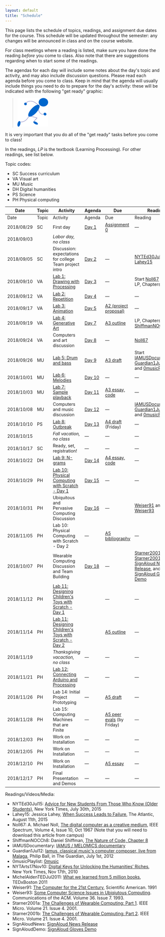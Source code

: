 ```yaml
---
layout: default
title: "Schedule"
---
```


This page lists the schedule of topics, readings, and assignment due dates for the course.  This schedule will be updated throughout the semester: any changes will be announced in class and on the course website.

For class meetings where a reading is listed, make sure you have done the reading *before* you come to class.  Also note that there are suggestions regarding when to start some of the readings.

The agendas for each day will include some notes about the day's topic and activity, and may also include discussion questions.  Please read each agenda before you come to class.  Keep in mind that the agenda will usually include things you need to do to prepare for the day's activity: these will be indicated with the following "get ready" graphic:

> <img src="agenda/img/getready.png" alt="Get ready!">

It is very important that you do all of the "get ready" tasks before you come to class!

In the readings, *LP* is the textbook (Learning Processing).  For other readings, see list below.

Topic codes:

* <span class="topic-sc">SC</span> Success curriculum
* <span class="topic-art">VA</span> Visual art
* <span class="topic-mus">MU</span> Music
* <span class="topic-hum">DH</span> Digital humanities
* <span class="topic-sci">PS</span> Science
* <span class="topic-phy">PH</span> Physical computing

Date | Topic | Activity | Agenda | Due | Reading
---- | ----- | ---------| ------ | --- | -------
Date | Topic | Activity | Agenda | Due | Reading
2018/08/29 | <span class="topic-sc">SC</span> | First day | [Day 1](agenda/day01.html) | [Assignment 0](assign/assign00.html) | &mdash;
2018/09/03 |  | *Labor day, no class* |  |  | 
2018/09/05 | <span class="topic-sc">SC</span> | Discussion: expectations for college<br>Team project intro | [Day 2](agenda/day02.html) | &mdash; | [NYTEd30Jul15](http://www.nytimes.com/2015/08/02/education/edlife/advice-for-new-students-from-those-who-know-old-students.html), [Lahey15](http://www.theatlantic.com/education/archive/2015/08/when-success-leads-to-failure/400925/)
2018/09/10 | <span class="topic-art">VA</span> | [Lab 1: Drawing with Processing](labs/lab01.html) | [Day 3](agenda/day03.html) | &mdash; | Start [Noll67](http://ieeexplore.ieee.org/xpl/articleDetails.jsp?arnumber=5217127)<br>LP, Chapters 1&ndash;2
2018/09/12 | <span class="topic-art">VA</span> | [Lab 2: Repetition](labs/lab02.html) | [Day 4](agenda/day04.html) | &mdash; | &mdash;
2018/09/17 | <span class="topic-art">VA</span> | [Lab 3: Animation](labs/lab03.html) | [Day 5](agenda/day05.html) | [A2 (project proposal)](assign/assign02.html) | &mdash;
2018/09/19 | <span class="topic-art">VA</span> | [Lab 4: Generative Art](labs/lab04.html) | [Day 7](agenda/day07.html) | [A3 outline](assign/assign03.html) | LP, Chapters 3&ndash;4<br>[ShiffmanNOCCh8](http://natureofcode.com/book/chapter-8-fractals/)
2018/09/24 | <span class="topic-art">VA</span> | Computers and art discussion | [Day 8](agenda/day08.html) | &mdash; | [Noll67](http://ieeexplore.ieee.org/xpl/articleDetails.jsp?arnumber=5217127)
2018/09/26 | <span class="topic-mus">MU</span> | [Lab 5: Drum and bass](labs/lab05.html) | [Day 9](agenda/day09.html) | [A3 draft](assign/assign03.html) | Start [IAMUSDocumentary](https://www.youtube.com/watch?v=ETGDbWvWCbM), [Guardian1Jul12](http://www.theguardian.com/music/2012/jul/01/iamus-computer-composes-classical-music), and [0musicPlaylist](https://www.youtube.com/watch?v=SxvV5zn7e9s)
2018/10/01 | <span class="topic-mus">MU</span> | [Lab 6: Melodies](labs/lab06.html) | [Day 10](agenda/day10.html) | &mdash; | &mdash;
2018/10/03 | <span class="topic-mus">MU</span> | [Lab 7: Sample playback](labs/lab07.html) | [Day 11](agenda/day11.html) | [A3 essay, code](assign/assign03.html) | &mdash;
2018/10/08 | <span class="topic-mus">MU</span> | Computers and music discussion | [Day 12](agenda/day12.html) | &mdash; | [IAMUSDocumentary](https://www.youtube.com/watch?v=ETGDbWvWCbM), [Guardian1Jul12](http://www.theguardian.com/music/2012/jul/01/iamus-computer-composes-classical-music), and [0musicPlaylist](https://www.youtube.com/playlist?list=PLwUOBZdCYUCMjW1DKCQxqVJp3xmoh42e2)
2018/10/10 | <span class="topic-sci">PS</span> | [Lab 8: Outbreak](labs/lab08.html) | [Day 13](agenda/day13.html) | [A4 draft](assign/assign04.html) (Friday) | &mdash;
2018/10/15 |  | *Fall vacation, no class* | &mdash; | &mdash; | &mdash;
2018/10/17 | <span class="topic-sc">SC</span> | Ready, set, registration! | &mdash; | &mdash; | &mdash;
2018/10/22 | <span class="topic-hum">DH</span> | [Lab 9: N-grams](labs/lab09.html) | [Day 14](agenda/day14.html) | [A4 essay, code](assign/assign04.html) | &mdash;
2018/10/29 | <span class="topic-phy">PH</span> | [Lab 10: Physical Computing with Scratch - Day 1](labs/lab10.html) | [Day 15](agenda/day15.html) | &mdash; | &mdash;
2018/10/31 | <span class="topic-phy">PH</span> | Ubiquitous and Pervasive Computing Discussion | [Day 16](agenda/day16.html) | &mdash; | [Weiser91](http://www.lri.fr/~mbl/Stanford/CS477/papers/Weiser-SciAm.pdf) and [Weiser93](http://www.cs.princeton.edu/courses/archive/spring99/cs598c/papers/p75-weiser.pdf)
2018/11/05 | <span class="topic-phy">PH</span> | Lab 10: Physical Computing with Scratch - Day 2 | &mdash; | [A5 bibliography](assign/assign05.html) | &mdash;
2018/10/07 | <span class="topic-phy">PH</span> | Wearable Computing Discussion and Team Building | [Day 18](agenda/day18.html) | &mdash; | [Starner2001a](http://ieeexplore.ieee.org/document/946681/),  [Starner2001b](http://ieeexplore.ieee.org/document/946683/), [SignAloud News Release](http://www.washington.edu/news/2016/04/12/uw-undergraduate-team-wins-10000-lemelson-mit-student-prize-for-gloves-that-translate-sign-language/), and [SignAloud Gloves Demo](https://www.youtube.com/watch?v=l01sdzJHCCM)
2018/11/12 | <span class="topic-phy">PH</span> | [Lab 11: Designing Children's Toys with Scratch - Day 1](labs/lab11.html) |  | &mdash; | &mdash;
2018/11/14 | <span class="topic-phy">PH</span> | [Lab 11: Designing Children's Toys with Scratch - Day 2](labs/lab11.html) |  | [A5 outline](assign/assign05.html) | &mdash;
2018/11/19 |  | *Thanksgiving vacaction, no class* | &mdash; | &mdash; | &mdash;
2018/11/21 | <span class="topic-phy">PH</span> | [Lab 12: Connecting Arduino and Processing](labs/lab12.html) | &mdash; | &mdash; | &mdash;
2018/11/26 | <span class="topic-phy">PH</span> | Lab 14: Initial Project Prototyping | &mdash; | [A5 draft](assign/assign05.html) | &mdash;
2018/11/28 | <span class="topic-phy">PH</span> | Lab 15: Computing Machines that are Finite | &mdash; | [A5 peer evals](assign/assign05.html) (by Friday) | &mdash;
2018/12/03 | <span class="topic-phy">PH</span> | Work on Installation | &mdash; | &mdash; | &mdash;
2018/12/05 | <span class="topic-phy">PH</span> | Work on Installation | &mdash; | &mdash; | &mdash;
2018/12/10 | <span class="topic-phy">PH</span> | Work on Installation | &mdash; | [A5 essay](assign/assign05.html) | &mdash;
2018/12/17 | <span class="topic-phy">PH</span> | Final Presentation and Demos | &mdash; | &mdash; | &mdash;

Readings/Videos/Media:

* NYTEd30Jul15: [Advice for New Students From Those Who Know (Older Students)](http://www.nytimes.com/2015/08/02/education/edlife/advice-for-new-students-from-those-who-know-old-students.html), New York Times, July 30th, 2015
* Lahey15: Jessica Lahey, [When Success Leads to Failure](http://www.theatlantic.com/education/archive/2015/08/when-success-leads-to-failure/400925/), The Atlantic, August 11th, 2015
* Noll67: A. Michael Noll, [The digital computer as a creative medium](http://ieeexplore.ieee.org/xpl/articleDetails.jsp?arnumber=5217127), IEEE Spectrum, Volume 4, Issue 10, Oct 1967 (Note that you will need to download this article from campus)
* ShiffmanNOCCh8: Daniel Shiffman, [The Nature of Code, Chapter 8](http://natureofcode.com/book/chapter-8-fractals/)
* IAMUSDocumentary: [IAMUS / MELOMICS documentary](https://www.youtube.com/watch?v=ETGDbWvWCbM)
* Guardian1Jul12: [Iamus, classical music's computer composer, live from Malaga](http://www.theguardian.com/music/2012/jul/01/iamus-computer-composes-classical-music), Philip Ball, in The Guardian, July 1st, 2012
* 0musicPlaylist: [0music](https://www.youtube.com/playlist?list=PLwUOBZdCYUCMjW1DKCQxqVJp3xmoh42e2)
* NYTArts17Nov10: [Digital Keys for Unlocking the Humanities’ Riches](http://www.nytimes.com/2010/11/17/arts/17digital.html), New York Times, Nov 17th, 2010
* MichelAidenTEDJul2011: [What we learned from 5 million books](https://www.ted.com/talks/what_we_learned_from_5_million_books?language=en#t-512521), TEDxBoston 2011
* Weiser91: [The Computer for the 21st Century](http://www.lri.fr/~mbl/Stanford/CS477/papers/Weiser-SciAm.pdf), Scientific American. 1991
* Weiser93: [Some Computer Science Issues in Ubiqiutous Computing](http://www.cs.princeton.edu/courses/archive/spring99/cs598c/papers/p75-weiser.pdf). Communications of the ACM. Volume 36. Issue 7. 1993.
* Starner2001a: [The Challenges of Wearable Computing: Part 1](http://ieeexplore.ieee.org/document/946681/). IEEE Micro. Volume 21. Issue 4. 2001.
* Starner2001b: [The Challenges of Wearable Computing: Part 2](http://ieeexplore.ieee.org/document/946683/). IEEE Micro. Volume 21. Issue 4. 2001.
* SignAloudNews: [SignAloud News Release](http://www.washington.edu/news/2016/04/12/uw-undergraduate-team-wins-10000-lemelson-mit-student-prize-for-gloves-that-translate-sign-language/)
* SignAloudDemo: [SignAloud Gloves Demo](https://www.youtube.com/watch?v=l01sdzJHCCM)
<!-- vim:set wrap: ­-->
<!-- vim:set linebreak: -->
<!-- vim:set nolist: -->

